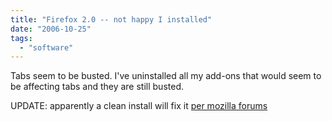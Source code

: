 ```yaml
---
title: "Firefox 2.0 -- not happy I installed"
date: "2006-10-25"
tags: 
  - "software"
---
```


Tabs seem to be busted. I've uninstalled all my add-ons that would seem to be affecting tabs and they are still busted.

UPDATE: apparently a clean install will fix it [per mozilla forums](http://forums.mozillazine.org/viewtopic.php?t=478965&sid=3d726f676bc6d55c2a8207c7335ae167)
